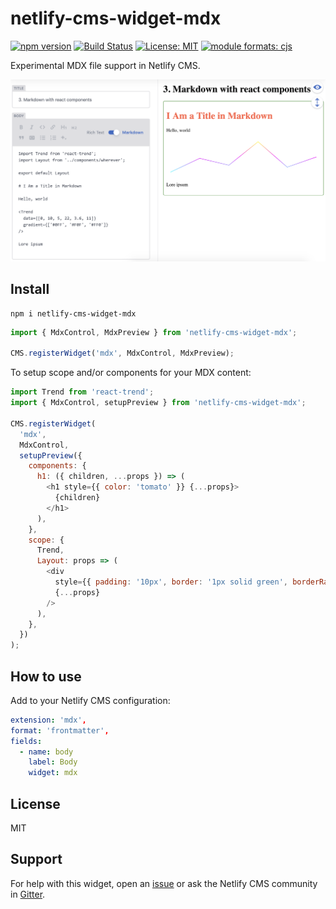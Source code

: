 # netlify-cms-widget-mdx

[![npm version][version-badge]][version]
[![Build Status][build-badge]][build]
[![License: MIT][license-badge]][license]
[![module formats: cjs][module-formats-badge]][unpkg-bundle]

Experimental MDX file support in Netlify CMS.

![preview](docs/preview.png)

## Install

```shell
npm i netlify-cms-widget-mdx
```

```js
import { MdxControl, MdxPreview } from 'netlify-cms-widget-mdx';

CMS.registerWidget('mdx', MdxControl, MdxPreview);
```

To setup scope and/or components for your MDX content:

```js
import Trend from 'react-trend';
import { MdxControl, setupPreview } from 'netlify-cms-widget-mdx';

CMS.registerWidget(
  'mdx',
  MdxControl,
  setupPreview({
    components: {
      h1: ({ children, ...props }) => (
        <h1 style={{ color: 'tomato' }} {...props}>
          {children}
        </h1>
      ),
    },
    scope: {
      Trend,
      Layout: props => (
        <div
          style={{ padding: '10px', border: '1px solid green', borderRadius: '5px' }}
          {...props}
        />
      ),
    },
  })
);
```

## How to use

Add to your Netlify CMS configuration:

```yaml
extension: 'mdx',
format: 'frontmatter',
fields:
  - name: body
    label: Body
    widget: mdx
```

## License

MIT

## Support

For help with this widget, open an [issue](https://github.com/buz-zard/gatsby-mdx)
or ask the Netlify CMS community in [Gitter](https://gitter.im/netlify/netlifycms).

[version-badge]: https://badge.fury.io/js/netlify-cms-widget-mdx.svg
[version]: https://www.npmjs.com/package/netlify-cms-widget-mdx
[build-badge]: https://travis-ci.org/buz-zard/gatsby-mdx.svg?branch=master
[build]: https://travis-ci.org/buz-zard/gatsby-mdx
[license-badge]: https://img.shields.io/badge/License-MIT-yellow.svg
[license]: https://opensource.org/licenses/MIT
[module-formats-badge]: https://img.shields.io/badge/module%20formats-cjs-green.svg
[unpkg-bundle]: https://unpkg.com/netlify-cms-widget-mdx/
